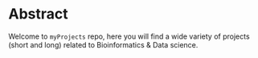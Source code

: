# Abstract

Welcome to `myProjects` repo, here you will find a wide variety of projects (short and long) related to Bioinformatics & Data science.

